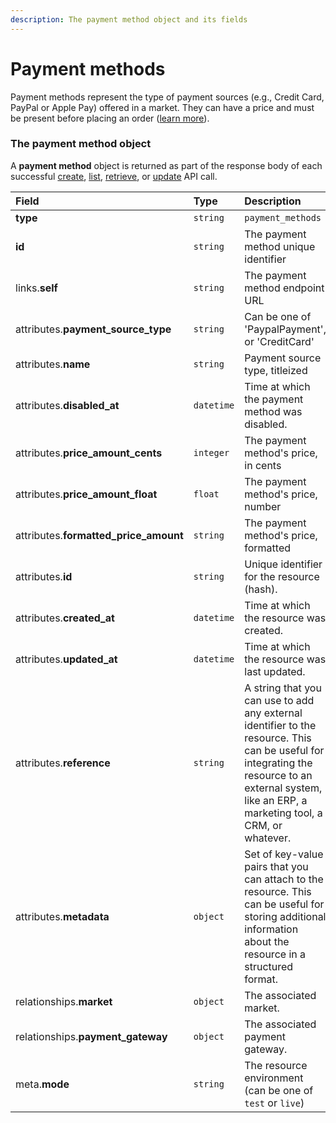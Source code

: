 ```yaml
---
description: The payment method object and its fields
---
```


# Payment methods

Payment methods represent the type of payment sources (e.g., Credit Card, PayPal or Apple Pay) offered in a market.
They can have a price and must be present before placing an order ([learn more](https://commercelayer.io/glossary/payment_method/)).


### The payment method object

A **payment method** object is returned as part of the response body of each successful
[create](https://docs.commercelayer.io/api/resources/payment_methods/create_payment_method),
[list](https://docs.commercelayer.io/api/resources/payment_methods/list_payment_methods),
[retrieve](https://docs.commercelayer.io/api/resources/payment_methods/retrieve_payment_method),
or [update](https://docs.commercelayer.io/api/resources/payment_methods/update_payment_method) API call.

| Field | Type | Description |
| :--- | :--- | :--- |
| **type** | `string` | `payment_methods` |
| **id** | `string` | The payment method unique identifier |
| links.**self** | `string` | The payment method endpoint URL |
| attributes.**payment_source_type** | `string` | Can be one of 'PaypalPayment', or 'CreditCard' |
| attributes.**name** | `string` | Payment source type, titleized |
| attributes.**disabled_at** | `datetime` | Time at which the payment method was disabled. |
| attributes.**price_amount_cents** | `integer` | The payment method's price, in cents |
| attributes.**price_amount_float** | `float` | The payment method's price, number |
| attributes.**formatted_price_amount** | `string` | The payment method's price, formatted |
| attributes.**id** | `string` | Unique identifier for the resource (hash). |
| attributes.**created_at** | `datetime` | Time at which the resource was created. |
| attributes.**updated_at** | `datetime` | Time at which the resource was last updated. |
| attributes.**reference** | `string` | A string that you can use to add any external identifier to the resource. This can be useful for integrating the resource to an external system, like an ERP, a marketing tool, a CRM, or whatever. |
| attributes.**metadata** | `object` | Set of key-value pairs that you can attach to the resource. This can be useful for storing additional information about the resource in a structured format. |
| relationships.**market** | `object` | The associated market. |
| relationships.**payment_gateway** | `object` | The associated payment gateway. |
| meta.**mode** | `string` | The resource environment \(can be one of `test` or `live`\) |
